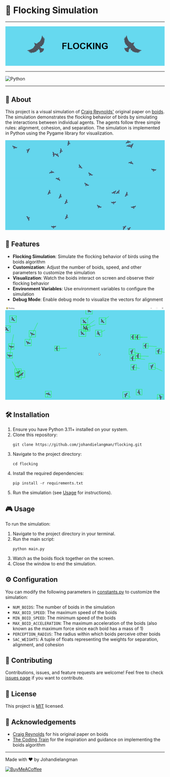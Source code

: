 # 🦅 Flocking Simulation

***

![Banner](docs/banner.png)

***

![Python](https://img.shields.io/badge/python-3670A0?style=for-the-badge&logo=python&logoColor=ffdd54)

***

## 📜 About

This project is a visual simulation of [Craig Reynolds'](https://www.red3d.com/cwr/index.html) original paper on [boids](https://www.red3d.com/cwr/boids/). The simulation demonstrates the flocking behavior of birds by simulating the interactions between individual agents. The agents follow three simple rules: alignment, cohesion, and separation. The simulation is implemented in Python using the Pygame library for visualization.

![demo](docs/demo.gif)

## 🚀 Features

- **Flocking Simulation**: Simulate the flocking behavior of birds using the boids algorithm
- **Customization**: Adjust the number of boids, speed, and other parameters to customize the simulation
- **Visualization**: Watch the boids interact on screen and observe their flocking behavior
- **Environment Variables**: Use environment variables to configure the simulation
- **Debug Mode**: Enable debug mode to visualize the vectors for alignment

![debug](docs/debug_mode.png)

## 🛠️ Installation

1. Ensure you have Python 3.11+ installed on your system.
2. Clone this repository:
   ```
   git clone https://github.com/johandielangman/flocking.git
   ```
3. Navigate to the project directory:
   ```
   cd flocking
   ```
4. Install the required dependencies:
   ```
   pip install -r requirements.txt
   ```
5. Run the simulation (see [Usage](#-usage) for instructions).

## 🎮 Usage

To run the simulation:

1. Navigate to the project directory in your terminal.
2. Run the main script:
   ```
   python main.py
   ```
3. Watch as the boids flock together on the screen.
4. Close the window to end the simulation.

## ⚙️ Configuration

You can modify the following parameters in [constants.py](constants.py) to customize the simulation:

- `NUM_BOIDS`: The number of boids in the simulation
- `MAX_BOID_SPEED`: The maximum speed of the boids
- `MIN_BOID_SPEED`: The minimum speed of the boids
- `MAX_BOID_ACCELERATION`: The maximum acceleration of the boids (also known as the maximum force since each boid has a mass of 1)
- `PERCEPTION_RADIUS`: The radius within which boids perceive other boids
- `SAC_WEIGHTS`: A tuple of floats representing the weights for separation, alignment, and cohesion


## 🤝 Contributing

Contributions, issues, and feature requests are welcome! Feel free to check [issues page](https://github.com/Johandielangman/RPS-simulation/issues) if you want to contribute.

## 📝 License

This project is [MIT](https://choosealicense.com/licenses/mit/) licensed.

## 🙏 Acknowledgements

- [Craig Reynolds](https://www.red3d.com/cwr/index.html) for his original paper on boids
- [The Coding Train](https://www.youtube.com/watch?v=mhjuuHl6qHM&t=2227s) for the inspiration and guidance on implementing the boids algorithm

---

Made with ❤️ by Johandielangman

[![BuyMeACoffee](https://img.shields.io/badge/Buy_Me_A_Coffee-FFDD00?style=for-the-badge&logo=buy-me-a-coffee&logoColor=black)](https://buymeacoffee.com/johanlangman)